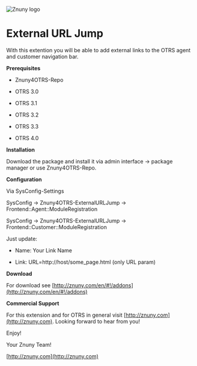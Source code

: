 ![Znuny logo](http://znuny.com/assets/logo_small.png)

External URL Jump
=================
With this extention you will be able to add external links to the OTRS agent and customer navigation bar.

**Prerequisites**

- Znuny4OTRS-Repo

- OTRS 3.0

- OTRS 3.1

- OTRS 3.2

- OTRS 3.3

- OTRS 4.0

**Installation**

Download the package and install it via admin interface -> package manager or use Znuny4OTRS-Repo.


**Configuration**

Via SysConfig-Settings

SysConfig -> Znuny4OTRS-ExternalURLJump -> Frontend::Agent::ModuleRegistration

SysConfig -> Znuny4OTRS-ExternalURLJump -> Frontend::Customer::ModuleRegistration

Just update:

* Name: Your Link Name

* Link: URL=http://host/some_page.html (only URL param)

**Download**

For download see [http://znuny.com/en/#!/addons](http://znuny.com/en/#!/addons)

**Commercial Support**

For this extension and for OTRS in general visit [http://znuny.com](http://znuny.com). Looking forward to hear from you!

Enjoy!

 Your Znuny Team!

 [http://znuny.com](http://znuny.com)

